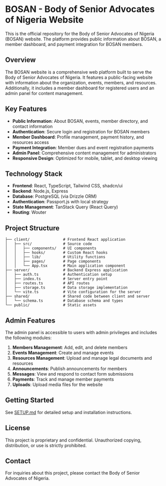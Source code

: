 # BOSAN - Body of Senior Advocates of Nigeria Website

This is the official repository for the Body of Senior Advocates of Nigeria (BOSAN) website. The platform provides public information about BOSAN, a member dashboard, and payment integration for BOSAN members.

## Overview

The BOSAN website is a comprehensive web platform built to serve the Body of Senior Advocates of Nigeria. It features a public-facing website with information about the organization, events, members, and resources. Additionally, it includes a member dashboard for registered users and an admin panel for content management.

## Key Features

- **Public Information**: About BOSAN, events, member directory, and contact information
- **Authentication**: Secure login and registration for BOSAN members
- **Member Dashboard**: Profile management, payment history, and resources access
- **Payment Integration**: Member dues and event registration payments
- **Admin Panel**: Comprehensive content management for administrators
- **Responsive Design**: Optimized for mobile, tablet, and desktop viewing

## Technology Stack

- **Frontend**: React, TypeScript, Tailwind CSS, shadcn/ui
- **Backend**: Node.js, Express
- **Database**: PostgreSQL (via Drizzle ORM)
- **Authentication**: Passport.js with local strategy
- **State Management**: TanStack Query (React Query)
- **Routing**: Wouter

## Project Structure

```
├── client/               # Frontend React application
│   ├── src/              # Source code
│   │   ├── components/   # UI components
│   │   ├── hooks/        # Custom React hooks
│   │   ├── lib/          # Utility functions
│   │   ├── pages/        # Page components
│   │   └── App.tsx       # Main application component
├── server/               # Backend Express application
│   ├── auth.ts           # Authentication setup
│   ├── index.ts          # Server entry point
│   ├── routes.ts         # API routes
│   ├── storage.ts        # Data storage implementation
│   └── vite.ts           # Vite configuration for the server
├── shared/               # Shared code between client and server
│   └── schema.ts         # Database schema and types
└── public/               # Static assets
```

## Admin Features

The admin panel is accessible to users with admin privileges and includes the following modules:

1. **Members Management**: Add, edit, and delete members
2. **Events Management**: Create and manage events
3. **Resources Management**: Upload and manage legal documents and resources
4. **Announcements**: Publish announcements for members
5. **Messages**: View and respond to contact form submissions
6. **Payments**: Track and manage member payments
7. **Uploads**: Upload media files for the website

## Getting Started

See [SETUP.md](./SETUP.md) for detailed setup and installation instructions.

## License

This project is proprietary and confidential. Unauthorized copying, distribution, or use is strictly prohibited.

## Contact

For inquiries about this project, please contact the Body of Senior Advocates of Nigeria.